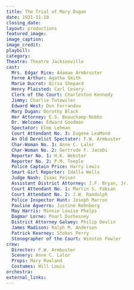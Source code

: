 ```yaml
---
title: The Trial of Mary Dugan
date: 1931-11-10
closing_date: 
layout: productions
featured_image: 
image_caption:
image_credit:
playbill:
category:
Theatre: Theatre Jacksonville
cast:
  Mrs. Edgar Rice: Adamae Armbruster
  Ferne Arthur: Agatha Smith
  Marie Ducrot: Birsa Shepard
  Henry Plaisted: Carl Cesery
  Clerk of the Court: Charleston Kennedy
  Jimmy: Charlie Tutewiler
  Edward West: Don Ferrandou
  Mary Dugan: Dorothy Black
  Her Attorney: E.S. Beauchamp-Nobbs
  Dr. Welcome: Edward Goodman
  Spectator: Elmo Lehman
  Court Attendant No. 3: Eugene LeaMond
  An Old Derelict Spectator: F.W. Armbuster
  Char-Woman No. 1: Anne C. Lalor
  Char-Woman No. 2: Gertrude F. Jacobi
  Reporter No. 1: H.K. Webster
  Reporter No. 2: P.M. Teeple
  Police Captain Price: Harry Lewis
  Smart Girl Reporter: Idella Wells
  Judge Nash: Isaac Peiser
  Assistant District Attorney: J.F. Bryan, Jr.
  Court Attendant No. 1: Martin S. Fabian
  Court Attendant No. 2: J.W. Randolph
  Police Inspector Hunt: Joseph Marron
  Pauline Aguerro: Justine Rehnborg
  May Harris: Minnie Louise Phelps
  Dagmar Lorne: Pearl Duchesney
  District Attorney Galwey: Philip Devlin
  James Madison: Ralph M. Anderson
  Patrick Kearney: Stokes Perry
  Stenographer of the Court: Winston Fowler
crew:
  Director: F.W. Armbuster
  Scenery: Anne C. Lalor
  Props: Mary Rowland
  Costumes: Will Louis
orchestra:
external_links:
---
```

